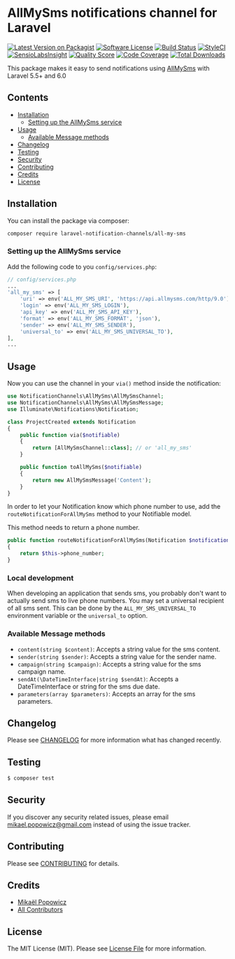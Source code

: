 # AllMySms notifications channel for Laravel

[![Latest Version on Packagist](https://img.shields.io/packagist/v/laravel-notification-channels/all-my-sms.svg?style=flat-square)](https://packagist.org/packages/laravel-notification-channels/all-my-sms)
[![Software License](https://img.shields.io/badge/license-MIT-brightgreen.svg?style=flat-square)](LICENSE.md)
[![Build Status](https://img.shields.io/travis/laravel-notification-channels/all-my-sms/master.svg?style=flat-square)](https://travis-ci.org/laravel-notification-channels/all-my-sms)
[![StyleCI](https://styleci.io/repos/217854455/shield)](https://styleci.io/repos/217854455)
[![SensioLabsInsight](https://img.shields.io/sensiolabs/i/3891e102-689d-402f-9be0-a09ddc5eda61.svg?style=flat-square)](https://insight.sensiolabs.com/projects/3891e102-689d-402f-9be0-a09ddc5eda61)
[![Quality Score](https://img.shields.io/scrutinizer/g/laravel-notification-channels/all-my-sms.svg?style=flat-square)](https://scrutinizer-ci.com/g/laravel-notification-channels/all-my-sms)
[![Code Coverage](https://img.shields.io/scrutinizer/coverage/g/laravel-notification-channels/all-my-sms/master.svg?style=flat-square)](https://scrutinizer-ci.com/g/laravel-notification-channels/all-my-sms/?branch=master)
[![Total Downloads](https://img.shields.io/packagist/dt/laravel-notification-channels/all-my-sms.svg?style=flat-square)](https://packagist.org/packages/laravel-notification-channels/all-my-sms)

This package makes it easy to send notifications using [AllMySms](https://www.allmysms.com/) with Laravel 5.5+ and 6.0

## Contents

- [Installation](#installation)
	- [Setting up the AllMySms service](#setting-up-the-AllMySms-service)
- [Usage](#usage)
	- [Available Message methods](#available-message-methods)
- [Changelog](#changelog)
- [Testing](#testing)
- [Security](#security)
- [Contributing](#contributing)
- [Credits](#credits)
- [License](#license)


## Installation

You can install the package via composer:

``` bash
composer require laravel-notification-channels/all-my-sms
```

### Setting up the AllMySms service

Add the following code to you `config/services.php`:

```php
// config/services.php
...
'all_my_sms' => [
    'uri' => env('ALL_MY_SMS_URI', 'https://api.allmysms.com/http/9.0'),
    'login' => env('ALL_MY_SMS_LOGIN'),
    'api_key' => env('ALL_MY_SMS_API_KEY'),
    'format' => env('ALL_MY_SMS_FORMAT', 'json'),
    'sender' => env('ALL_MY_SMS_SENDER'),
    'universal_to' => env('ALL_MY_SMS_UNIVERSAL_TO'),
],
...
```

## Usage

Now you can use the channel in your `via()` method inside the notification:

``` php
use NotificationChannels\AllMySms\AllMySmsChannel;
use NotificationChannels\AllMySms\AllMySmsMessage;
use Illuminate\Notifications\Notification;

class ProjectCreated extends Notification
{
    public function via($notifiable)
    {
        return [AllMySmsChannel::class]; // or 'all_my_sms'
    }

    public function toAllMySms($notifiable)
    {
        return new AllMySmsMessage('Content');
    }
}
```

In order to let your Notification know which phone number to use, add the `routeNotificationForAllMySms` method to your Notifiable model.

This method needs to return a phone number.

```php
public function routeNotificationForAllMySms(Notification $notification)
{
    return $this->phone_number;
}
```

### Local development

When developing an application that sends sms, you probably don't want to actually send sms to live phone numbers. You may set a universal recipient of all sms sent. This can be done by the  `ALL_MY_SMS_UNIVERSAL_TO` environment variable or the `universal_to` option.

### Available Message methods

- `content(string $content)`: Accepts a string value for the sms content.
- `sender(string $sender)`: Accepts a string value for the sender name.
- `campaign(string $campaign)`: Accepts a string value for the sms campaign name.
- `sendAt(\DateTimeInterface|string $sendAt)`: Accepts a DateTimeInterface or string for the sms due date.
- `parameters(array $parameters)`: Accepts an array for the sms parameters.

## Changelog

Please see [CHANGELOG](CHANGELOG.md) for more information what has changed recently.

## Testing

``` bash
$ composer test
```

## Security

If you discover any security related issues, please email mikael.popowicz@gmail.com instead of using the issue tracker.

## Contributing

Please see [CONTRIBUTING](CONTRIBUTING.md) for details.

## Credits

- [Mikaël Popowicz](https://github.com/mikaelpopowicz)
- [All Contributors](../../contributors)

## License

The MIT License (MIT). Please see [License File](LICENSE.md) for more information.
